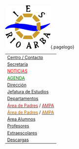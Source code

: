 <!-- TITLE: Rio Arba -->
<!-- subtitle: Instituto de Enseñanza Secundaria y Formación profesional -->
![Logo](/uploads/logo.png "Logo"){.pagelogo}
<script text="javascript">
	setInterval(function(){
		$(".blinker").fadeOut(1500).fadeIn(300)
	}, 2000);
</script> 

||
|:-------------|
|[Centro / Contacto](/datos-y-contacto)|
|[Secretaría](/secretaria)|
|[<label class=blinker style="color: red">NOTICIAS</label>](/noticias)|
|[<label class=blinker style="color: green">AGENDA</label>](/agenda)|
|[Dirección](/director)|
|[Jefatura de Estudios](/jefatura)|
|[Departamentos](/departamento)|
|[<label style="color: brown">Área de Padres</label>](/padres) / [<label style="color:brown">AMPA</label>](/ampa)|
|[<label style="color: #b5650a">Área de Padres</label>](/padres) / [<label style="color: #b5650a">AMPA</label>](/ampa)|
|[Área Alumnos](/alumnos)|
|[Profesores](/profesores)|
|[Extraescolares](/extraescolares)|
|[Descargas](/descargas)

